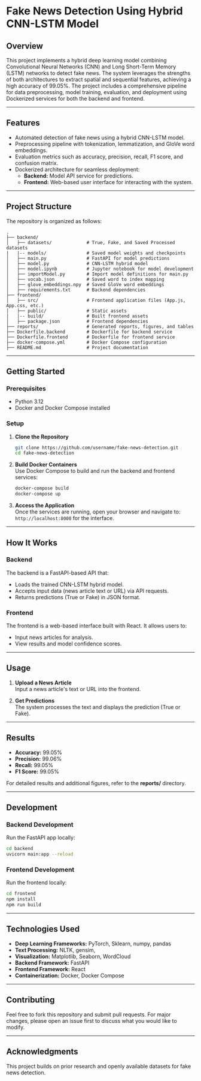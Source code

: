 # **Fake News Detection Using Hybrid CNN-LSTM Model**

## **Overview**

This project implements a hybrid deep learning model combining Convolutional Neural Networks (CNN) and Long Short-Term Memory (LSTM) networks to detect fake news. The system leverages the strengths of both architectures to extract spatial and sequential features, achieving a high accuracy of 99.05%. The project includes a comprehensive pipeline for data preprocessing, model training, evaluation, and deployment using Dockerized services for both the backend and frontend.

---

## **Features**

- Automated detection of fake news using a hybrid CNN-LSTM model.
- Preprocessing pipeline with tokenization, lemmatization, and GloVe word embeddings.
- Evaluation metrics such as accuracy, precision, recall, F1 score, and confusion matrix.
- Dockerized architecture for seamless deployment:
  - **Backend:** Model API service for predictions.
  - **Frontend:** Web-based user interface for interacting with the system.

---

## **Project Structure**

The repository is organized as follows:

```
.
├── backend/
│   ├── datasets/             # True, Fake, and Saved Processed datasets
|   |-- models/               # Saved model weights and checkpoints
│   ├── main.py               # FastAPI for model predictions
│   ├── model.py              # CNN-LSTM hybrid model
│   ├── model.ipynb           # Jupyter notebook for model development
│   ├── importModel.py        # Import model definitions for main.py
│   ├── vocab.json            # Saved word to index mapping
│   ├── glove_embeddings.npy  # Saved GloVe word embeddings 
│   ├── requirements.txt      # Backend dependencies
├── frontend/
│   ├── src/                  # Frontend application files (App.js, App.css, etc.)
│   ├── public/               # Static assets
|   |-- build/                # Built frontend assets
│   ├── package.json          # Frontend dependencies
├── reports/                  # Generated reports, figures, and tables
├── Dockerfile.backend        # Dockerfile for backend service
├── Dockerfile.frontend       # Dockerfile for frontend service
├── docker-compose.yml        # Docker Compose configuration
├── README.md                 # Project documentation
```

---

## **Getting Started**

### **Prerequisites**

- Python 3.12
- Docker and Docker Compose installed

### **Setup**

1. **Clone the Repository**  

   ```bash
   git clone https://github.com/username/fake-news-detection.git
   cd fake-news-detection
   ```

2. **Build Docker Containers**  
   Use Docker Compose to build and run the backend and frontend services:

   ```bash
   docker-compose build
   docker-compose up
   ```

3. **Access the Application**  
   Once the services are running, open your browser and navigate to:  
   `http://localhost:8000` for the interface.

---

## **How It Works**

### **Backend**

The backend is a FastAPI-based API that:

- Loads the trained CNN-LSTM hybrid model.
- Accepts input data (news article text or URL) via API requests.
- Returns predictions (True or Fake) in JSON format.

### **Frontend**

The frontend is a web-based interface built with React. It allows users to:

- Input news articles for analysis.
- View results and model confidence scores.

---

## **Usage**

1. **Upload a News Article**  
   Input a news article's text or URL into the frontend.

2. **Get Predictions**  
   The system processes the text and displays the prediction (True or Fake).

---

## **Results**

- **Accuracy:** 99.05%
- **Precision:** 99.06%
- **Recall:** 99.05%
- **F1 Score:** 99.05%

For detailed results and additional figures, refer to the **reports/** directory.

---

## **Development**

### **Backend Development**

Run the FastAPI app locally:

```bash
cd backend
uvicorn main:app --reload
```

### **Frontend Development**

Run the frontend locally:

```bash
cd frontend
npm install
npm run build
```

---

## **Technologies Used**

- **Deep Learning Frameworks:** PyTorch, Sklearn, numpy, pandas
- **Text Processing:** NLTK, gensim,
- **Visualization:** Matplotlib, Seaborn, WordCloud
- **Backend Framework:** FastAPI
- **Frontend Framework:** React
- **Containerization:** Docker, Docker Compose

---

## **Contributing**

Feel free to fork this repository and submit pull requests. For major changes, please open an issue first to discuss what you would like to modify.

---

## **Acknowledgments**

This project builds on prior research and openly available datasets for fake news detection.
